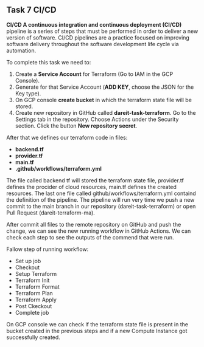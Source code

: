 ## Task 7 CI/CD

**CI/CD A continuous integration and continuous deployment (CI/CD)** pipeline is a series of steps that must be performed in order to deliver a new version of software. CI/CD pipelines are a practice focused on improving software delivery throughout the software development life cycle via automation.

To complete this task we need to:

1. Create a **Service Account** for Terraform (Go to IAM in the GCP Console).
2. Generate for that Service Account (**ADD KEY**, choose the JSON for the Key type).
3. On GCP console **create bucket** in which the terraform state file will be stored.
4. Create new repository in GitHub called **dareit-task-terraform**. Go to the Settings tab in the repository. Choose Actions under the Security section. Click the button **New repository secret**.

After that we defines our terraform code in files:

* **backend.tf**
* **provider.tf**
* **main.tf**
* **.github/workflows/terraform.yml**

The file called backend tf will stored the terraform state file, provider.tf defines the procider of cloud resources, main.tf defines the created resources. The last one file called github/workflows/terraform.yml containd the definition of the pipeline. The pipeline will run very time we push a new commit to the main branch in our repository (dareit-task-terraform) or open Pull Request (dareit-terraform-ma).

After commit all files to the remote repository on GitHub and push the change, we can see the new running workflow in GitHub Actions. We can check each step to see the outputs of the commend that were run.

Fallow step of running workflow:

* Set up job
* Checkout
* Setup Terraform
* Terraform Init
* Terraform Format
* Terraform Plan
* Terraform Apply
* Post Ckeckout
* Complete job


On GCP console we can check if the terraform state file is present in the bucket created in the previous steps and if a new Compute Instance got successfully created.